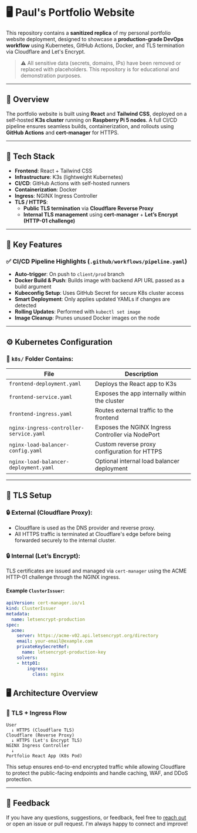 # 🖥️ Paul's Portfolio Website

This repository contains a **sanitized replica** of my personal portfolio website deployment, designed to showcase a **production-grade DevOps workflow** using Kubernetes, GitHub Actions, Docker, and TLS termination via Cloudflare and Let's Encrypt.

> ⚠️ All sensitive data (secrets, domains, IPs) have been removed or replaced with placeholders. This repository is for educational and demonstration purposes.

---

## 🚀 Overview

The portfolio website is built using **React** and **Tailwind CSS**, deployed on a self-hosted **K3s cluster** running on **Raspberry Pi 5 nodes**. A full CI/CD pipeline ensures seamless builds, containerization, and rollouts using **GitHub Actions** and **cert-manager** for HTTPS.

---

## 🔧 Tech Stack

- **Frontend**: React + Tailwind CSS
- **Infrastructure**: K3s (lightweight Kubernetes)
- **CI/CD**: GitHub Actions with self-hosted runners
- **Containerization**: Docker
- **Ingress**: NGINX Ingress Controller
- **TLS / HTTPS**:  
  - **Public TLS termination** via **Cloudflare Reverse Proxy**
  - **Internal TLS management** using **cert-manager** + **Let’s Encrypt (HTTP-01 challenge)**

---

## 🔑 Key Features

### ✅ CI/CD Pipeline Highlights (`.github/workflows/pipeline.yaml`)

- **Auto-trigger**: On push to `client/prod` branch
- **Docker Build & Push**: Builds image with backend API URL passed as a build argument
- **Kubeconfig Setup**: Uses GitHub Secret for secure K8s cluster access
- **Smart Deployment**: Only applies updated YAMLs if changes are detected
- **Rolling Updates**: Performed with `kubectl set image`
- **Image Cleanup**: Prunes unused Docker images on the node

---

## ⚙️ Kubernetes Configuration

### 📂 `k8s/` Folder Contains:
| File | Description |
|------|-------------|
| `frontend-deployment.yaml` | Deploys the React app to K3s |
| `frontend-service.yaml` | Exposes the app internally within the cluster |
| `frontend-ingress.yaml` | Routes external traffic to the frontend |
| `nginx-ingress-controller-service.yaml` | Exposes the NGINX Ingress Controller via NodePort |
| `nginx-load-balancer-config.yaml` | Custom reverse proxy configuration for HTTPS |
| `nginx-load-balancer-deployment.yaml` | Optional internal load balancer deployment |

---

## 🔐 TLS Setup

### 🔒 External (Cloudflare Proxy):
- Cloudflare is used as the DNS provider and reverse proxy.
- All HTTPS traffic is terminated at Cloudflare's edge before being forwarded securely to the internal cluster.

### 🔒 Internal (Let’s Encrypt):
TLS certificates are issued and managed via `cert-manager` using the ACME HTTP-01 challenge through the NGINX ingress.

#### Example `ClusterIssuer`:
```yaml
apiVersion: cert-manager.io/v1
kind: ClusterIssuer
metadata:
  name: letsencrypt-production
spec:
  acme:
    server: https://acme-v02.api.letsencrypt.org/directory
    email: your-email@example.com
    privateKeySecretRef:
      name: letsencrypt-production-key
    solvers:
    - http01:
        ingress:
          class: nginx
```

## 🖥️ Architecture Overview

### 🔄 TLS + Ingress Flow

```text
User
  ↓ HTTPS (Cloudflare TLS)
Cloudflare (Reverse Proxy)
  ↓ HTTPS (Let's Encrypt TLS)
NGINX Ingress Controller
  ↓
Portfolio React App (K8s Pod)
```

This setup ensures end-to-end encrypted traffic while allowing Cloudflare to protect the public-facing endpoints and handle caching, WAF, and DDoS protection.

---

## 💬 Feedback

If you have any questions, suggestions, or feedback, feel free to [reach out](mailto:poul0315@gmail.com) or open an issue or pull request. I'm always happy to connect and improve!

